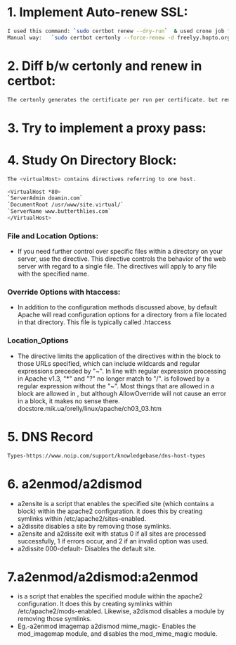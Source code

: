# 1. Implement Auto-renew SSL:
```sh
I used this command: `sudo certbot renew --dry-run`  & used crone job for it  `* * */15 * * root certbot -q renew --apache >/dev/null 2>&1`
Manual way:   `sudo certbot certonly --force-renew -d freelyy.hopto.org -d freelyy.hopto.org`
```
# 2. Diff b/w certonly and renew in certbot:
 ```sh
The certonly generates the certificate per run per certificate. but renew can renew many certificates in one run. The other difference is certonly provides a user interaction facility via commands.
```
# 3. Try to implement a proxy pass:
# 4. Study On Directory Block:
```sh
The <virtualHost> contains directives referring to one host.

<VirtualHost *80>
`ServerAdmin doamin.com`
`DocumentRoot /usr/www/site.virtual/` 
`ServerName www.butterthlies.com` 
</VirtualHost>
```

### File and Location Options:

* If you need further control over specific files within a directory on your server, use the <Files> directive. This directive controls the behavior of the web server with regard to a single file. The <Files> directives will apply to any file with the specified name.
  
### Override Options with htaccess:

* In addition to the configuration methods discussed above, by default Apache will read configuration options for a directory from a file located in that directory. This file is typically called .htaccess
  
### Location_Options
* The directive limits the application of the directives within the block to those URLs specified, which can include wildcards and regular expressions preceded by "~". In line with regular expression processing in Apache v1.3, "*" and "?" no longer match to "/". is followed by a regular expression without the "~". Most things that are allowed in a block are allowed in , but although AllowOverride will not cause an error in a block, it makes no sense there. docstore.mik.ua/orelly/linux/apache/ch03_03.htm

# 5. DNS Record
```sh
Types-https://www.noip.com/support/knowledgebase/dns-host-types
```
# 6. a2enmod/a2dismod

* a2ensite  is a script that enables the specified site (which contains a <VirtualHost>block) within the apache2  configuration. it does this by creating symlinks within /etc/apache2/sites-enabled.
* a2dissite disables a site by removing those symlinks.
* a2ensite  and  a2dissite  exit with status 0 if all sites are processed successfully, 1 if errors occur, and 2 if an invalid option was used.
* a2dissite 000-default- Disables the default site.

# 7.a2enmod/a2dismod:a2enmod
* is a script that enables the specified module within the apache2 configuration. It does this by creating symlinks within  /etc/apache2/mods-enabled.   Likewise,  a2dismod disables a module by removing those symlinks.
* Eg.-a2enmod imagemap a2dismod mime_magic- Enables the mod_imagemap module, and disables the mod_mime_magic module.
  
  








  



